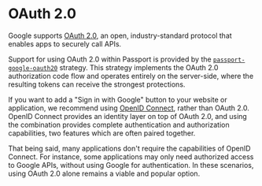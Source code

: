 # OAuth 2.0

Google supports [OAuth 2.0](https://developers.google.com/identity/protocols/oauth2),
an open, industry-standard protocol that enables apps to securely call APIs.

Support for using OAuth 2.0 within Passport is provided by the [`passport-google-oauth20`](https://www.passportjs.org/packages/passport-google-oauth20/)
strategy.  This strategy implements the OAuth 2.0 authorization code flow and
operates entirely on the server-side, where the resulting tokens can receive the
strongest protections.

If you want to add a "Sign in with Google" button to your website or
application, we recommend using [OpenID Connect](../openid-connect/), rather
than OAuth 2.0.  OpenID Connect provides an identity layer on top of OAuth 2.0,
and using the combination provides complete authentication and authorization
capabilities, two features which are often paired together.

That being said, many applications don't require the capabilities of OpenID
Connect.  For instance, some applications may only need authorized access to
Google APIs, without using Google for authentication.  In these scenarios,
using OAuth 2.0 alone remains a viable and popular option.
